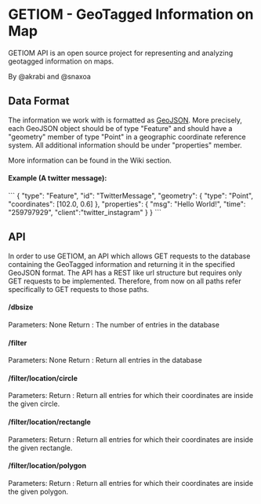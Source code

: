 GETIOM - GeoTagged Information on Map
=====================================

GETIOM API is an open source project for representing and analyzing geotagged information on maps.

By @akrabi and @snaxoa

<h2>Data Format</h2>
The information we work with is formatted as <a href="http://geojson.org">GeoJSON</a>.
More precisely, each GeoJSON object should be of type "Feature" and should have a "geometry" member of type "Point" in a geographic coordinate reference system.
All additional information should be under "properties" member.

More information can be found in the Wiki section.

<h4>Example (A twitter message):</h4>
```
{
  "type": "Feature",
  "id": "TwitterMessage",
  "geometry": {
          "type": "Point",
          "coordinates": [102.0, 0.6]
  },
  "properties": {
    "msg": "Hello World!",
    "time": "259797929",
    "client":"twitter_instagram"
  }
}
```

<h2>API</h2>
In order to use GETIOM, an API which allows GET requests to the database containing the GeoTagged information and returning it in the specified GeoJSON format.
The API has a REST like url structure but requires only GET requests to be implemented. Therefore, from now on all paths refer specifically to GET requests to those paths.

<h4>/dbsize</h4>
Parameters: None
Return    : The number of entries in the database

<h4>/filter</h4>
Parameters: None
Return    : Return all entries in the database

<h4>/filter/location/circle</h4>
Parameters:
Return    : Return all entries for which their coordinates are inside the given circle.

<h4>/filter/location/rectangle</h4>
Parameters:
Return    : Return all entries for which their coordinates are inside the given rectangle.

<h4>/filter/location/polygon</h4>
Parameters:
Return    : Return all entries for which their coordinates are inside the given polygon.

